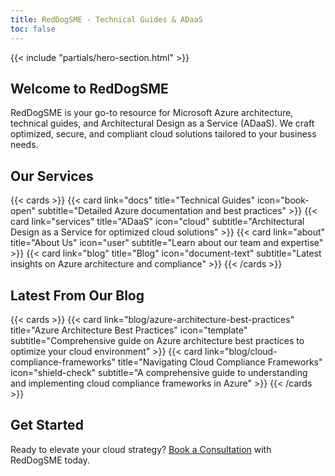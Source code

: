 ```yaml
---
title: RedDogSME - Technical Guides & ADaaS
toc: false
---
```


{{< include "partials/hero-section.html" >}}

## Welcome to RedDogSME

RedDogSME is your go-to resource for Microsoft Azure architecture, technical guides, and Architectural Design as a Service (ADaaS). We craft optimized, secure, and compliant cloud solutions tailored to your business needs.

## Our Services

{{< cards >}}
  {{< card link="docs" title="Technical Guides" icon="book-open" subtitle="Detailed Azure documentation and best practices" >}}
  {{< card link="services" title="ADaaS" icon="cloud" subtitle="Architectural Design as a Service for optimized cloud solutions" >}}
  {{< card link="about" title="About Us" icon="user" subtitle="Learn about our team and expertise" >}}
  {{< card link="blog" title="Blog" icon="document-text" subtitle="Latest insights on Azure architecture and compliance" >}}
{{< /cards >}}

## Latest From Our Blog

{{< cards >}}
  {{< card link="blog/azure-architecture-best-practices" title="Azure Architecture Best Practices" icon="template" subtitle="Comprehensive guide on Azure architecture best practices to optimize your cloud environment" >}}
  {{< card link="blog/cloud-compliance-frameworks" title="Navigating Cloud Compliance Frameworks" icon="shield-check" subtitle="A comprehensive guide to understanding and implementing cloud compliance frameworks in Azure" >}}
{{< /cards >}}

## Get Started

Ready to elevate your cloud strategy? [Book a Consultation](https://calendly.com/) with RedDogSME today.
